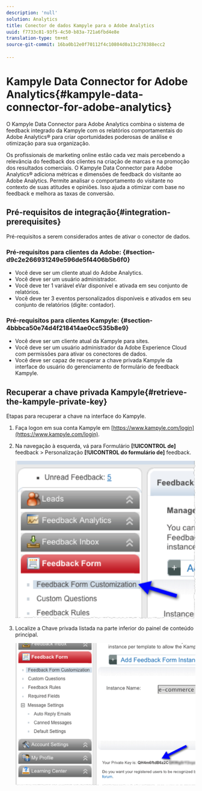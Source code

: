 ```yaml
---
description: 'null'
solution: Analytics
title: Conector de dados Kampyle para o Adobe Analytics
uuid: f7733c81-93f5-4c50-b83a-721a6fbd4e8e
translation-type: tm+mt
source-git-commit: 16ba0b12e0f70112f4c10804d0a13c278388ecc2

---
```



# Kampyle Data Connector for Adobe Analytics{#kampyle-data-connector-for-adobe-analytics}

O Kampyle Data Connector para Adobe Analytics combina o sistema de feedback integrado da Kampyle com os relatórios comportamentais do Adobe Analytics® para criar oportunidades poderosas de análise e otimização para sua organização.

Os profissionais de marketing online estão cada vez mais percebendo a relevância do feedback dos clientes na criação de marcas e na promoção dos resultados comerciais. O Kampyle Data Connector para Adobe Analytics® adiciona métricas e dimensões de feedback do visitante ao Adobe Analytics. Permite analisar o comportamento do visitante no contexto de suas atitudes e opiniões. Isso ajuda a otimizar com base no feedback e melhora as taxas de conversão.

## Pré-requisitos de integração{#integration-prerequisites}

Pré-requisitos a serem considerados antes de ativar o conector de dados.

### Pré-requisitos para clientes da Adobe: {#section-d9c2e266931249e596de5f4406b5b6f0}

* Você deve ser um cliente atual do Adobe Analytics.
* Você deve ser um usuário administrador.
* Você deve ter 1 variável eVar disponível e ativada em seu conjunto de relatórios.
* Você deve ter 3 eventos personalizados disponíveis e ativados em seu conjunto de relatórios (digite: contador).

### Pré-requisitos para clientes Kampyle: {#section-4bbbca50e74d4f218414ae0cc535b8e9}

* Você deve ser um cliente atual da Kampyle para sites.
* Você deve ser um usuário administrador da Adobe Experience Cloud com permissões para ativar os conectores de dados.
* Você deve ser capaz de recuperar a chave privada Kampyle da interface do usuário do gerenciamento de formulário de feedback Kampyle.

## Recuperar a chave privada Kampyle{#retrieve-the-kampyle-private-key}

Etapas para recuperar a chave na interface do Kampyle.

1. Faça logon em sua conta Kampyle em [https://www.kampyle.com/login](https://www.kampyle.com/login).
1. Na navegação à esquerda, vá para Formulário **[!UICONTROL de]** feedback &gt; Personalização **[!UICONTROL do formulário de]** feedback.

   ![](assets/retrieve_key1.png)

1. Localize a Chave privada listada na parte inferior do painel de conteúdo principal.

   ![](assets/retrieve_key2.png)
